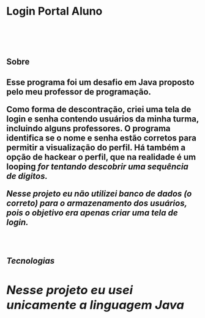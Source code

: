 <h1>Login Portal Aluno<h1>
<br>
<h2>Sobre<h2>
<p>Esse programa foi um desafio em Java proposto pelo meu professor de programação.<p>
<p>Como forma de descontração, criei uma tela de login e senha contendo usuários da minha turma, incluindo alguns professores. O programa identifica se o nome e senha estão corretos para permitir a visualização do perfil. Há também a opção de hackear o perfil, que na realidade é um looping <em>for<em> tentando descobrir uma sequência de digitos.<p>
<p>Nesse projeto eu não utilizei banco de dados (o correto) para o armazenamento dos usuários, pois o objetivo era apenas criar uma tela de login.<p>
<br>
<h2>Tecnologias<h2>
<p>Nesse projeto eu usei unicamente a linguagem <strong>Java<strong><p>
      
  
  
